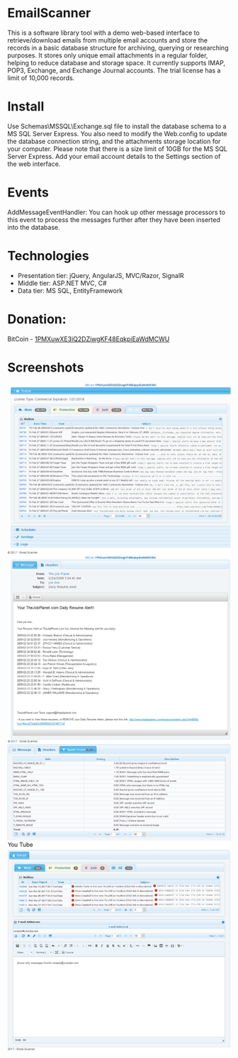 # EmailScanner
This is a software library tool with a demo web-based interface to retrieve/download emails from multiple email accounts and store the records in a basic database structure for archiving, querying or researching purposes. It stores only unique email attachments in a regular folder, helping to reduce database and storage space. It currently supports IMAP, POP3, Exchange, and Exchange Journal accounts. The trial license has a limit of 10,000 records.

# Install
Use Schemas\MSSQL\Exchange.sql file to install the database schema to a MS SQL Server Express.
You also need to modify the Web.config to update the database connection string, and the attachments storage location for your computer.
Please note that there is a size limit of 10GB for the MS SQL Server Express.
Add your email account details to the Settings section of the web interface.

# Events
AddMessageEventHandler: You can hook up other message processors to this event to process the messages further after they have been inserted into the database.

# Technologies
- Presentation tier: jQuery, AngularJS, MVC/Razor, SignalR
- Middle tier: ASP.NET MVC, C#
- Data tier: MS SQL, EntityFramework

# Donation:
BitCoin - [1PMXuwXE3iQ2DZiwgKF48EqkpiEaWdMCWU](bitcoin:1PMXuwXE3iQ2DZiwgKF48EqkpiEaWdMCWU)

# Screenshots
![ScreenShot 1](https://github.com/kh-nguyen/EmailScanner/blob/master/ScreenShoots/system.png)
![ScreenShot 2](https://github.com/kh-nguyen/EmailScanner/blob/master/ScreenShoots/email_view.png)
![ScreenShot 3](https://github.com/kh-nguyen/EmailScanner/blob/master/ScreenShoots/email_view_spamscore.png)
![ScreenShot 4](https://github.com/kh-nguyen/EmailScanner/blob/master/ScreenShoots/contact_detail.png)
